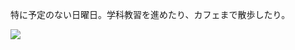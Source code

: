 特に予定のない日曜日。学科教習を進めたり、カフェまで散歩したり。

![](https://photos.apkas.net/medium/202506/20250629-X1VI0462.webp)
